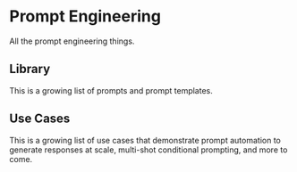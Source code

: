 # Prompt Engineering #

All the prompt engineering things.

## Library ##

This is a growing list of prompts and prompt templates.

## Use Cases ##

This is a growing list of use cases that demonstrate prompt automation to generate responses at scale, multi-shot conditional prompting, and more to come.
